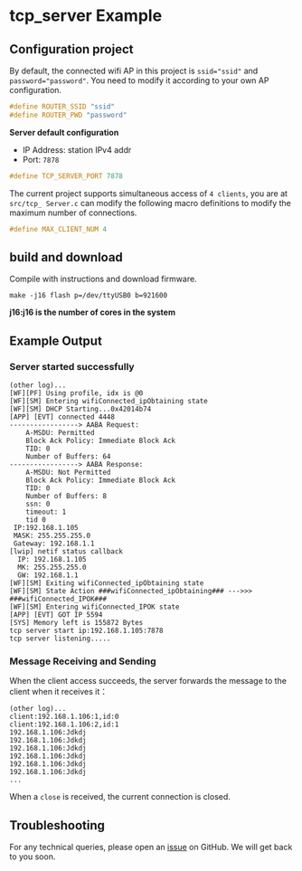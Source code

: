 # tcp_server Example
## Configuration project
By default, the connected wifi AP in this project is `ssid="ssid"` and `password="password"`.
You need to modify it according to your own AP configuration.
```c
#define ROUTER_SSID "ssid"
#define ROUTER_PWD "password"
```
**Server default configuration**

- IP Address: station IPv4 addr
- Port: `7878`

```c
#define TCP_SERVER_PORT 7878
```
The current project supports simultaneous access of `4 clients`, you are at `src/tcp_ Server.c` can modify the following macro definitions to modify the maximum number of connections.
```c
#define MAX_CLIENT_NUM 4
```
## build and download
Compile with instructions and download firmware.
```shell
make -j16 flash p=/dev/ttyUSB0 b=921600
```
**j16:j16 is the number of cores in the system**

## Example Output
### Server started successfully
```shell
(other log)...
[WF][PF] Using profile, idx is @0
[WF][SM] Entering wifiConnected_ipObtaining state
[WF][SM] DHCP Starting...0x42014b74
[APP] [EVT] connected 4448
-----------------> AABA Request:
    A-MSDU: Permitted
    Block Ack Policy: Immediate Block Ack
    TID: 0
    Number of Buffers: 64
-----------------> AABA Response:
    A-MSDU: Not Permitted
    Block Ack Policy: Immediate Block Ack
    TID: 0
    Number of Buffers: 8
    ssn: 0
    timeout: 1
    tid 0
 IP:192.168.1.105
 MASK: 255.255.255.0
 Gateway: 192.168.1.1
[lwip] netif status callback
  IP: 192.168.1.105
  MK: 255.255.255.0
  GW: 192.168.1.1
[WF][SM] Exiting wifiConnected_ipObtaining state
[WF][SM] State Action ###wifiConnected_ipObtaining### --->>> ###wifiConnected_IPOK###
[WF][SM] Entering wifiConnected_IPOK state
[APP] [EVT] GOT IP 5594
[SYS] Memory left is 155872 Bytes
tcp server start ip:192.168.1.105:7878
tcp server listening.....
```
### Message Receiving and Sending
When the client access succeeds, the server forwards the message to the client when it receives it：
```shell
(other log)...
client:192.168.1.106:1,id:0
client:192.168.1.106:2,id:1
192.168.1.106:Jdkdj
192.168.1.106:Jdkdj
192.168.1.106:Jdkdj
192.168.1.106:Jdkdj
192.168.1.106:Jdkdj
192.168.1.106:Jdkdj
...
```
When a `close` is received, the current connection is closed.
## Troubleshooting

For any technical queries, please open an [issue](https://github.com/Ai-Thinker-Open/Ai-Thinker-WB2/issues) on GitHub. We will get back to you soon.